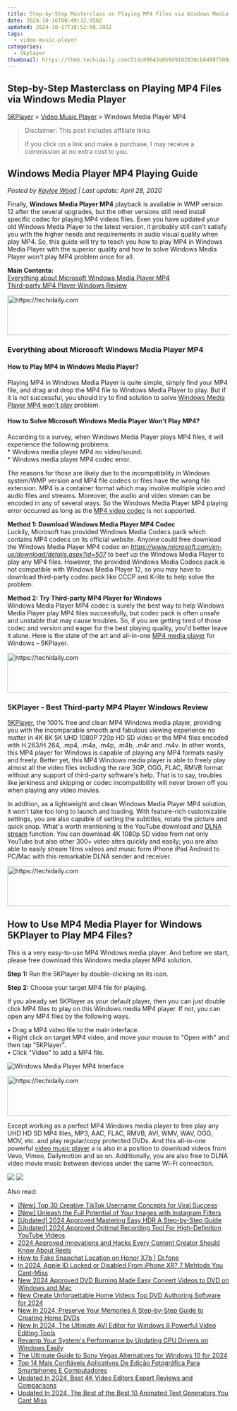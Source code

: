 ```yaml
---
title: Step-by-Step Masterclass on Playing MP4 Files via Windows Media Player
date: 2024-10-16T00:49:32.950Z
updated: 2024-10-17T18:52:08.292Z
tags:
  - video-music-player
categories:
  - 5kplayer
thumbnail: https://thmb.techidaily.com/21dc09642e8b9d9182830cb6498f509afd60ef4fb9e6e678414f0bc441ff1b6a.jpg
---
```


## Step-by-Step Masterclass on Playing MP4 Files via Windows Media Player

[5KPlayer](https://tools.techidaily.com/5kplayer/products/) \> [Video Music Player](https://tools.techidaily.com/5kplayer/video-music-player/) \> Windows Media Player MP4

>  Disclaimer: This post includes affiliate links
>
>  If you click on a link and make a purchase, I may receive a commission at no extra cost to you.
>

## Windows Media Player MP4 Playing Guide

 _Posted by [Kaylee Wood](https://www.quora.com/profile/Amanda-Hu-21) | Last update: April 28, 2020_

Finally, **Windows Media Player MP4** playback is available in WMP version 12 after the several upgrades, but the other versions still need install specific codec for playing MP4 videos files. Even you have updated your old Windows Media Player to the latest version, it probably still can't satisfy you with the higher needs and requirements in audio visual quality when play MP4\. So, this guide will try to teach you how to play MP4 in Windows Media Player with the superior quality and how to solve Windows Media Player won't play MP4 problem once for all.

**Main Contents:**  
[Everything about Microsoft Windows Media Player MP4](https://tools.techidaily.com/5kplayer/video-music-player/)  
[Third-party MP4 Player Windows Review](https://tools.techidaily.com/5kplayer/video-music-player/)

<!-- affiliate ads begin -->
<a href="https://appsumo.8odi.net/c/5597632/2037319/7443" target="_top" id="2037319">
  <img src="//a.impactradius-go.com/display-ad/7443-2037319" border="0" alt="https://techidaily.com" width="728" height="90"/>
</a>
<img height="0" width="0" src="https://appsumo.8odi.net/i/5597632/2037319/7443" style="position:absolute;visibility:hidden;" border="0" />
<!-- affiliate ads end -->

### Everything about Microsoft Windows Media Player MP4

#### **How to Play MP4 in Windows Media Player?**

Playing MP4 in Windows Media Player is quite simple, simply find your MP4 file, and drag and drop the MP4 file to Windows Media Player to play. But if it is not successful, you should try to find solution to solve [Windows Media Player MP4 won't play](https://tools.techidaily.com/5kplayer/video-music-player/) problem.

#### **How to Solve Microsoft Windows Media Player Won't Play MP4?**

According to a survey, when Windows Media Player plays MP4 files, it will experience the following problems:  
 \* Windows media player MP4 no video/sound.  
 \* Windows media player MP4 codec error.

The reasons for those are likely due to the incompatibility in Windows system/WMP version and MP4 file codecs or files have the wrong file extension. MP4 is a container format which may involve multiple video and audio files and streams. Moreover, the audio and video stream can be encoded in any of several ways. So the Windows Media Player MP4 playing error occurred as long as the [MP4 video codec](https://tools.techidaily.com/5kplayer/video-music-player/) is not supported.

**Method 1: Download Windows Media Player MP4 Codec**  
 Luckily, Microsoft has provided Windows Media Codecs pack which contains MP4 codecs on its official website. Anyone could free download the Windows Media Player MP4 codec on _https://www.microsoft.com/en-us/download/details.aspx?id=507_ to beef up the Windows Media Player to play any MP4 files. However, the provided Windows Media Codecs pack is not compatible with Windows Media Player 12, so you may have to download third-party codec pack like CCCP and K-lite to help solve the problem.

**Method 2: Try Third-party MP4 Player for Windows**  
 Windows Media Player MP4 codec is surely the best way to help Windows Media Player play MP4 files successfully, but codec pack is often unsafe and unstable that may cause troubles. So, if you are getting tired of those codec and version and eager for the best playing quality, you'd better leave it alone. Here is the state of the art and all-in-one [MP4 media player](https://tools.techidaily.com/5kplayer/video-music-player/) for Windows – 5KPlayer.

<!-- affiliate ads begin -->
<a href="https://appsumo.8odi.net/c/5597632/2123733/7443" target="_top" id="2123733">
  <img src="//a.impactradius-go.com/display-ad/7443-2123733" border="0" alt="https://techidaily.com" width="728" height="90"/>
</a>
<img height="0" width="0" src="https://appsumo.8odi.net/i/5597632/2123733/7443" style="position:absolute;visibility:hidden;" border="0" />
<!-- affiliate ads end -->

### 5KPlayer - Best Third-party MP4 Player Windows Review

[5KPlayer](https://tools.techidaily.com/5kplayer/products/), the 100% free and clean MP4 Windows media player, providing you with the incomparable smooth and fabulous viewing experience no matter in 4K 8K 5K UHD 1080P 720p HD SD video or the MP4 files encoded with H.263/H.264, .mp4, .m4a, .m4p, .m4b, .m4r and .m4v. In other words, this MP4 player for Windows is capable of playing any MP4 formats easily and freely. Better yet, this MP4 Windows media player is able to freely play almost all the video files including the rare 3GP, OGG, FLAC, RMVB format without any support of third-party software's help. That is to say, troubles like jerkiness and skipping or codec incompatibility will never brown off you when playing any video movies.

In addition, as a lightweight and clean Windows Media Player MP4 solution, it won't take too long to launch and loading. With feature-rich customizable settings, you are also capable of setting the subtitles, rotate the picture and quick snap. What's worth mentioning is the YouTube download and [DLNA stream](https://tools.techidaily.com/5kplayer/dlna/) function. You can download 4K 1080p SD video from not only YouTube but also other 300+ video sites quickly and easily; you are also able to easily stream films videos and music form iPhone iPad Android to PC/Mac with this remarkable DLNA sender and receiver.

<!-- affiliate ads begin -->
<a href="https://ephamedtechinc.pxf.io/c/5597632/2137224/26400" target="_top" id="2137224">
  <img src="//a.impactradius-go.com/display-ad/26400-2137224" border="0" alt="https://techidaily.com" width="728" height="90"/>
</a>
<img height="0" width="0" src="https://ephamedtechinc.pxf.io/i/5597632/2137224/26400" style="position:absolute;visibility:hidden;" border="0" />
<!-- affiliate ads end -->

## How to Use MP4 Media Player for Windows 5KPlayer to Play MP4 Files?

This is a very easy-to-use MP4 Windows media player. And before we start, please free download this Windows media player MP4 solution.

**Step 1:** Run the 5KPlayer by double-clicking on its icon.

**Step 2:** Choose your target MP4 file for playing.

If you already set 5KPlayer as your default player, then you can just double click MP4 files to play on this Windows media MP4 player. If not, you can open any MP4 files by the following ways.  
  
• Drag a MP4 video file to the main interface.  
• Right click on target MP4 video, and move your mouse to "Open with" and then tap "5KPlayer".  
• Click "Video" to add a MP4 file. 

![Windows Media Player MP4 Interface](https://www.5kplayer.com/video-music-player/img/vlc-player-windows-8-xsy-050701.jpg) 

<!-- affiliate ads begin -->
<a href="https://imp.i357552.net/c/5597632/999558/11832" target="_top" id="999558">
  <img src="//a.impactradius-go.com/display-ad/11832-999558" border="0" alt="https://techidaily.com" width="728" height="90"/>
</a>
<img height="0" width="0" src="https://imp.i357552.net/i/5597632/999558/11832" style="position:absolute;visibility:hidden;" border="0" />
<!-- affiliate ads end -->

Except working as a perfect MP4 Windows media player to free play any UHD HD SD MP4 files, MP3, AAC, FLAC, RMVB, AVI, WMV, WAV, OGG, MOV, etc. and play regular/copy protected DVDs. And this all-in-one powerful [video music player](https://tools.techidaily.com/5kplayer/video-music-player/) a is also in a position to download videos from Vevo, Vimeo, Dailymotion and so on. Additionally, you are also free to DLNA video movie music between devices under the same Wi-Fi connection.

[![](https://www.5kplayer.com/video-music-player/../button/freedownwhitewin.png)](https://tools.techidaily.com/5kplayer/products/) [![](https://www.5kplayer.com/video-music-player/../button/freedownwhitemac.png)](https://tools.techidaily.com/5kplayer/products/)

<ins class="adsbygoogle"
     style="display:block"
     data-ad-format="autorelaxed"
     data-ad-client="ca-pub-7571918770474297"
     data-ad-slot="1223367746"></ins>

<ins class="adsbygoogle"
     style="display:block"
     data-ad-client="ca-pub-7571918770474297"
     data-ad-slot="8358498916"
     data-ad-format="auto"
     data-full-width-responsive="true"></ins>

<span class="atpl-alsoreadstyle">Also read:</span>
<div><ul>
<li><a href="https://tiktok-video-recordings.techidaily.com/new-top-30-creative-tiktok-username-concepts-for-viral-success/"><u>[New] Top 30 Creative TikTok Username Concepts for Viral Success</u></a></li>
<li><a href="https://instagram-clips.techidaily.com/new-unleash-the-full-potential-of-your-images-with-instagram-filters/"><u>[New] Unleash the Full Potential of Your Images with Instagram Filters</u></a></li>
<li><a href="https://vp-tips.techidaily.com/updated-2024-approved-mastering-easy-hdr-a-step-by-step-guide/"><u>[Updated] 2024 Approved Mastering Easy HDR A Step-by-Step Guide</u></a></li>
<li><a href="https://youtube-tips.techidaily.com/ed-2024-approved-optimal-recording-tool-for-high-definition-youtube-videos/"><u>[Updated] 2024 Approved Optimal Recording Tool For High-Definition YouTube Videos</u></a></li>
<li><a href="https://instagram-video-recordings.techidaily.com/2024-approved-innovations-and-hacks-every-content-creator-should-know-about-reels/"><u>2024 Approved Innovations and Hacks Every Content Creator Should Know About Reels</u></a></li>
<li><a href="https://location-social.techidaily.com/how-to-fake-snapchat-location-on-honor-x7b-drfone-by-drfone-virtual-android/"><u>How to Fake Snapchat Location on Honor X7b | Dr.fone</u></a></li>
<li><a href="https://apple-account.techidaily.com/in-2024-apple-id-locked-or-disabled-from-iphone-xr-7-mehtods-you-cant-miss-by-drfone-ios/"><u>In 2024, Apple ID Locked or Disabled From iPhone XR? 7 Mehtods You Cant-Miss</u></a></li>
<li><a href="https://video-ai-editor.techidaily.com/new-2024-approved-dvd-burning-made-easy-convert-videos-to-dvd-on-windows-and-mac/"><u>New 2024 Approved DVD Burning Made Easy Convert Videos to DVD on Windows and Mac</u></a></li>
<li><a href="https://video-ai-editor.techidaily.com/new-create-unforgettable-home-videos-top-dvd-authoring-software-for-2024/"><u>New Create Unforgettable Home Videos Top DVD Authoring Software for 2024</u></a></li>
<li><a href="https://video-ai-editor.techidaily.com/new-in-2024-preserve-your-memories-a-step-by-step-guide-to-creating-home-dvds/"><u>New In 2024, Preserve Your Memories A Step-by-Step Guide to Creating Home DVDs</u></a></li>
<li><a href="https://video-ai-editor.techidaily.com/new-in-2024-the-ultimate-avi-editor-for-windows-8-powerful-video-editing-tools/"><u>New In 2024, The Ultimate AVI Editor for Windows 8 Powerful Video Editing Tools</u></a></li>
<li><a href="https://win-amazing.techidaily.com/revamp-your-systems-performance-by-updating-cpu-drivers-on-windows-easily/"><u>Revamp Your System's Performance by Updating CPU Drivers on Windows Easily</u></a></li>
<li><a href="https://video-ai-editor.techidaily.com/the-ultimate-guide-to-sony-vegas-alternatives-for-windows-10-for-2024/"><u>The Ultimate Guide to Sony Vegas Alternatives for Windows 10 for 2024</u></a></li>
<li><a href="https://solve-howtos.techidaily.com/top-14-mais-confiaveis-aplicativos-de-edicao-fotografica-para-smartphones-e-computadores/"><u>Top 14 Mais Confiáveis Aplicativos De Edição Fotográfica Para Smartphones E Computadores</u></a></li>
<li><a href="https://video-ai-editor.techidaily.com/updated-in-2024-best-4k-video-editors-expert-reviews-and-comparisons/"><u>Updated In 2024, Best 4K Video Editors Expert Reviews and Comparisons</u></a></li>
<li><a href="https://video-ai-editor.techidaily.com/updated-in-2024-the-best-of-the-best-10-animated-text-generators-you-cant-miss/"><u>Updated In 2024, The Best of the Best 10 Animated Text Generators You Cant Miss</u></a></li>
</ul></div>

